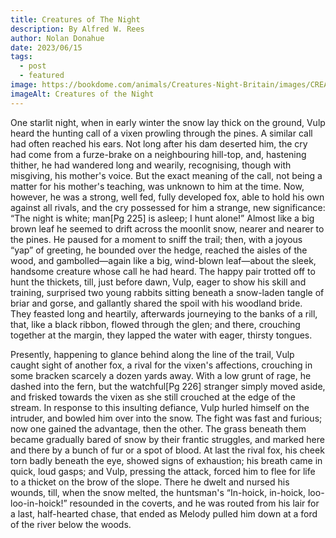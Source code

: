 ```yaml
---
title: Creatures of The Night
description: By Alfred W. Rees
author: Nolan Donahue
date: 2023/06/15
tags:
  - post
  - featured
image: https://bookdome.com/animals/Creatures-Night-Britain/images/CREATURES-OF-THE-NIGHT.jpg
imageAlt: Creatures of the Night
---
```

One starlit night, when in early winter the snow lay thick on the ground, Vulp heard the hunting call of a vixen prowling through the pines. A similar call had often reached his ears. Not long after his dam deserted him, the cry had come from a furze-brake on a neighbouring hill-top, and, hastening thither, he had wandered long and wearily, recognising, though with misgiving, his mother's voice. But the exact meaning of the call, not being a matter for his mother's teaching, was unknown to him at the time. Now, however, he was a strong, well fed, fully developed fox, able to hold his own against all rivals, and the cry possessed for him a strange, new significance: “The night is white; man[Pg 225] is asleep; I hunt alone!” Almost like a big brown leaf he seemed to drift across the moonlit snow, nearer and nearer to the pines. He paused for a moment to sniff the trail; then, with a joyous “yap” of greeting, he bounded over the hedge, reached the aisles of the wood, and gambolled—again like a big, wind-blown leaf—about the sleek, handsome creature whose call he had heard. The happy pair trotted off to hunt the thickets, till, just before dawn, Vulp, eager to show his skill and training, surprised two young rabbits sitting beneath a snow-laden tangle of briar and gorse, and gallantly shared the spoil with his woodland bride. They feasted long and heartily, afterwards journeying to the banks of a rill, that, like a black ribbon, flowed through the glen; and there, crouching together at the margin, they lapped the water with eager, thirsty tongues.

Presently, happening to glance behind along the line of the trail, Vulp caught sight of another fox, a rival for the vixen's affections, crouching in some bracken scarcely a dozen yards away. With a low grunt of rage, he dashed into the fern, but the watchful[Pg 226] stranger simply moved aside, and frisked towards the vixen as she still crouched at the edge of the stream. In response to this insulting defiance, Vulp hurled himself on the intruder, and bowled him over into the snow. The fight was fast and furious; now one gained the advantage, then the other. The grass beneath them became gradually bared of snow by their frantic struggles, and marked here and there by a bunch of fur or a spot of blood. At last the rival fox, his cheek torn badly beneath the eye, showed signs of exhaustion; his breath came in quick, loud gasps; and Vulp, pressing the attack, forced him to flee for life to a thicket on the brow of the slope. There he dwelt and nursed his wounds, till, when the snow melted, the huntsman's “In-hoick, in-hoick, loo-loo-in-hoick!” resounded in the coverts, and he was routed from his lair for a last, half-hearted chase, that ended as Melody pulled him down at a ford of the river below the woods.
